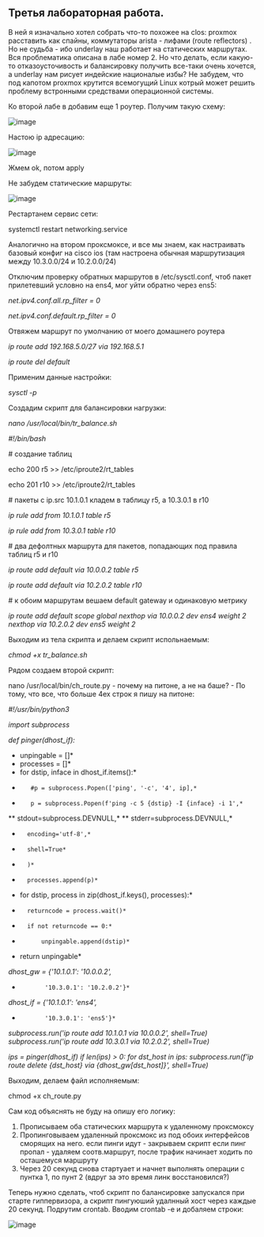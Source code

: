 ## Третья лабораторная работа.

В ней я изначально хотел собрать что-то похожее на clos: proxmox расставить как спайны, коммутаторы arista - лифами (route reflectors) . Но не судьба - ибо underlay наш работает на статических маршрутах. Вся проблематика описана в лабе номер 2.
Но что делать, если какую-то отказоусточивость и балансировку получить все-таки очень хочется, а underlay нам рисует индейские националые избы? Не забудем, что под капотом proxmox крутится всемогущий Linux котрый может решить проблему встронными средствами операционной системы. 

Ко второй лабе в добавим еще 1 роутер. Получим такую схему:

![image](https://github.com/user-attachments/assets/149dd703-79d8-4e63-a9b8-39f8dda3851c)

Настою ip адресацию:

![image](https://github.com/user-attachments/assets/a8e1c51b-70bc-4e2c-9cfe-df47b40c32f1)

Жмем ok, потом apply

Не забудем статические маршруты:

![image](https://github.com/user-attachments/assets/c3f562b1-e74b-49a7-b10c-d5b51cbd2698)


Рестартанем сервис сети:

systemctl restart networking.service

Аналогично на втором проксмоксе, и все мы знаем, как настраивать базовый конфиг на cisco ios (там настроена обычная маршрутизация между 10.3.0.0/24 и 10.2.0.0/24)

Отключим проверку обратных маршрутов в /etc/sysctl.conf, чтоб пакет прилетевший условно на ens4, мог уйти обратно через ens5:

*net.ipv4.conf.all.rp_filter = 0*

*net.ipv4.conf.default.rp_filter = 0*

Отвяжем маршрут по умолчанию от моего домашнего роутера

*ip route add 192.168.5.0/27 via 192.168.5.1*

*ip route del default*

Применим данные настройки:

*sysctl -p*

Создадим скрипт для балансировки нагрузки:

 *nano /usr/local/bin/tr_balance.sh*


*#!/bin/bash*

\# создание таблиц

echo 200 r5 >> /etc/iproute2/rt_tables

echo 201 r10 >> /etc/iproute2/rt_tables

\# пакеты с ip.src 10.1.0.1 кладем в таблицу r5, а 10.3.0.1 в r10

*ip rule add from 10.1.0.1 table r5*

*ip rule add from 10.3.0.1 table r10*

\# два дефолтных маршрута для пакетов, попадающих под правила таблиц r5 и r10

*ip route add default via 10.0.0.2 table r5*

*ip route add default via 10.2.0.2 table r10*

\# к обоим маршрутам вешаем default gateway и одинаковую метрику

*ip route add default scope global nexthop via 10.0.0.2 dev ens4 weight 2 nexthop via 10.2.0.2 dev ens5 weight 2*


Выходим из тела скрипта и делаем скрипт испольнаемым:

*chmod +x tr_balance.sh*


Рядом создаем второй скрипт:

nano /usr/local/bin/ch_route.py  - почему на питоне, а не на баше? - По тому, что все, что больше 4ех строк я пишу на питоне:

*#!/usr/bin/python3*

*import subprocess*

*def pinger(dhost_if):*
*    unpingable = []*
*    processes = []*
*    for dstip, inface in dhost_if.items():*
*        #p = subprocess.Popen(['ping', '-c', '4', ip],*
*        p = subprocess.Popen(f'ping -c 5 {dstip} -I {inface} -i 1',*
**       stdout=subprocess.DEVNULL,*
**       stderr=subprocess.DEVNULL,*
*       encoding='utf-8',*
*       shell=True*
*       )*
*       processes.append(p)*
*   for dstip, process in zip(dhost_if.keys(), processes):*
*       returncode = process.wait()*
*       if not returncode == 0:*
*           unpingable.append(dstip)*
*  return unpingable*



*dhost_gw = {'10.1.0.1': '10.0.0.2',*
*            '10.3.0.1': '10.2.0.2'}*
*dhost_if = {'10.1.0.1': 'ens4',*
*            '10.3.0.1': 'ens5'}*


*subprocess.run('ip route add 10.1.0.1 via 10.0.0.2', shell=True)*
*subprocess.run('ip route add 10.3.0.1 via 10.2.0.2', shell=True)*

*ips = pinger(dhost_if)*
*if len(ips) > 0:*
    *for dst_host in ips:*
        *subprocess.run(f'ip route delete {dst_host} via {dhost_gw[dst_host]}', shell=True)*

Выходим, делаем файл исполняемым:

chmod +x ch_route.py

Сам код объяснять не буду на опишу его логику:
1. Прописываем оба статических маршрута к удаленному проксмоксу
2. Пропинговываем удаленный проксмокс из под обоих интерфейсов сморящих на него.
   если пинги идут - закрываем скрипт
   если пинг пропал - удаляем соотв.маршрут, после трафик начинает ходить по осташемуся маршруту
3. Через 20 секунд снова стартуает и начнет выполнять операции с пунтка 1, по пунт 2 (вдруг за это время линк восстановился?)

Теперь нужно сделать, чтоб скрипт по балансировке запускался при старте гиппервизора, а скрипт пингуюший удалнный хост через каждые 20 секунд. Подрутим crontab.
Вводим crontab -e и добаляем строки:

![image](https://github.com/user-attachments/assets/4aab0369-dc60-4f3e-8d55-8eea1317209d)
















